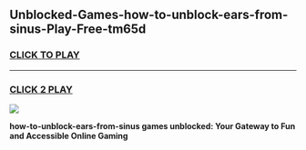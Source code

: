 
## Unblocked-Games-how-to-unblock-ears-from-sinus-Play-Free-tm65d
<h3>
<a href="https://premium76.site?title=how-to-unblock-ears-from-sinus&ref=21A">CLICK TO PLAY</a></h3>
<hr>

<h3>
<a href="https://premium76.site?title=how-to-unblock-ears-from-sinus&ref=21A">CLICK 2 PLAY</a>
  
</h3>

<a href="https://premium76.site?title=how-to-unblock-ears-from-sinus&ref=21A"><img src="https://clearcache.store/games.png"></a>


**how-to-unblock-ears-from-sinus games unblocked: Your Gateway to Fun and Accessible Online Gaming**
